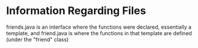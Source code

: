<h1>Information Regarding Files</h1>

friends.java is an interface where the functions were declared, essentially a template, and friend.java is where the functions in that template are defined (under the "friend" class)
